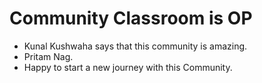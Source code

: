 # Community Classroom is OP

- Kunal Kushwaha says that this community is amazing.
- Pritam Nag.
- Happy to start a new journey with this Community.
